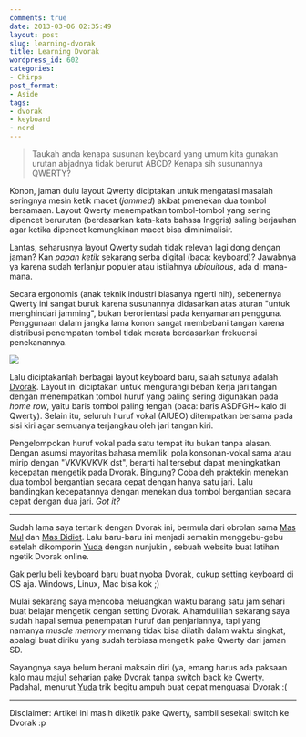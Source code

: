 ```yaml
---
comments: true
date: 2013-03-06 02:35:49
layout: post
slug: learning-dvorak
title: Learning Dvorak
wordpress_id: 602
categories:
- Chirps
post_format:
- Aside
tags:
- dvorak
- keyboard
- nerd
---
```


> Taukah anda kenapa susunan keyboard yang umum kita gunakan urutan abjadnya
> tidak berurut ABCD? Kenapa sih susunannya QWERTY?

Konon, jaman dulu layout Qwerty diciptakan untuk mengatasi masalah seringnya
mesin ketik macet (*jammed*) akibat pmenekan dua tombol bersamaan. Layout Qwerty
menempatkan tombol-tombol yang sering dipencet berurutan (berdasarkan kata-kata
bahasa Inggris) saling berjauhan agar ketika dipencet kemungkinan macet bisa 
diminimalisir.

Lantas, seharusnya layout Qwerty sudah tidak relevan lagi dong dengan jaman? 
Kan *papan ketik* sekarang serba digital (baca: keyboard)? Jawabnya ya karena
sudah terlanjur populer atau istilahnya *ubiquitous*, ada di mana-mana. 

Secara ergonomis (anak teknik industri biasanya ngerti nih), sebenernya Qwerty
ini sangat buruk karena susunannya didasarkan atas aturan "untuk menghindari 
jamming", bukan berorientasi pada kenyamanan pengguna. Penggunaan dalam jangka
lama konon sangat membebani tangan karena distribusi penempatan tombol tidak 
merata berdasarkan frekuensi penekanannya.

![](https://upload.wikimedia.org/wikipedia/commons/thumb/2/25/KB_United_States_Dvorak.svg/500px-KB_United_States_Dvorak.svg.png)

Lalu diciptakanlah berbagai layout keyboard baru, salah satunya adalah 
[Dvorak](https://en.wikipedia.org/wiki/Dvorak_Simplified_Keyboard).
Layout ini diciptakan untuk mengurangi beban kerja jari tangan dengan menempatkan
tombol huruf yang paling sering digunakan pada *home row*, yaitu baris tombol
paling tengah (baca: baris ASDFGH~ kalo di Qwerty). Selain itu, seluruh huruf 
vokal (AIUEO) ditempatkan bersama pada sisi kiri agar semuanya terjangkau oleh
jari tangan kiri.

Pengelompokan huruf vokal pada satu tempat itu bukan tanpa alasan. Dengan asumsi
mayoritas bahasa memiliki pola konsonan-vokal sama atau mirip dengan "VKVKVKVK dst",
berarti hal tersebut dapat meningkatkan kecepatan mengetik pada Dvorak. Bingung?
Coba deh praktekin menekan dua tombol bergantian secara cepat dengan hanya satu jari.
Lalu bandingkan kecepatannya dengan menekan dua tombol bergantian secara cepat dengan
dua jari. *Got it?*

---

Sudah lama saya tertarik dengan Dvorak ini, bermula dari obrolan sama 
[Mas Mul](http://twitter.com/mul14) dan [Mas Didiet](http://twitter.com/lynxluna). 
Lalu baru-baru ini menjadi semakin menggebu-gebu setelah dikomporin 
[Yuda](http://twitter.com/akuyudanta) dengan nunjukin [](http://learn.dvorak.nl), 
sebuah website buat latihan ngetik Dvorak online.

Gak perlu beli keyboard baru buat nyoba Dvorak, cukup setting keyboard di OS aja.
Windows, Linux, Mac bisa kok ;)

Mulai sekarang saya mencoba meluangkan waktu barang satu jam sehari buat belajar 
mengetik dengan setting Dvorak. Alhamdulillah sekarang saya sudah hapal semua
penempatan huruf dan penjariannya, tapi yang namanya *muscle memory* memang tidak
bisa dilatih dalam waktu singkat, apalagi buat diriku yang sudah terbiasa mengetik
pake Qwerty dari jaman SD. 

Sayangnya saya belum berani maksain diri (ya, emang harus ada paksaan kalo mau maju)
seharian pake Dvorak tanpa switch back ke Qwerty. Padahal, menurut 
[Yuda](http://twitter.com/akuyudanta) trik begitu ampuh buat cepat menguasai Dvorak
:(



---

Disclaimer: Artikel ini masih diketik pake Qwerty, sambil sesekali switch ke Dvorak :p


